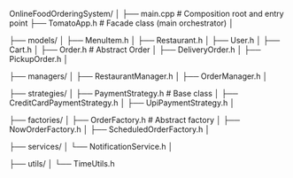 
OnlineFoodOrderingSystem/
│
├── main.cpp                    # Composition root and entry point
├── TomatoApp.h                # Facade class (main orchestrator)
│

├── models/
│   ├── MenuItem.h
│   ├── Restaurant.h
│   ├── User.h
│   ├── Cart.h
│   ├── Order.h                # Abstract Order
│   ├── DeliveryOrder.h
│   ├── PickupOrder.h
│

├── managers/
│   ├── RestaurantManager.h
│   ├── OrderManager.h
│

├── strategies/
│   ├── PaymentStrategy.h      # Base class
│   ├── CreditCardPaymentStrategy.h
│   ├── UpiPaymentStrategy.h
│

├── factories/
│   ├── OrderFactory.h         # Abstract factory
│   ├── NowOrderFactory.h
│   ├── ScheduledOrderFactory.h
│


├── services/
│   └── NotificationService.h
│


├── utils/
│   └── TimeUtils.h
